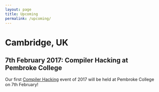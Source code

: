 ```yaml
---
layout: page
title: Upcoming
permalink: /upcoming/
---
```


# Cambridge, UK

## 7th February 2017: Compiler Hacking at Pembroke College

​Our first [Compiler Hacking](https://github.com/ocamllabs/compiler-hacking) event of 2017 will be held at Pembroke College on 7th February!

